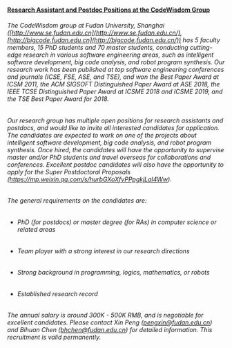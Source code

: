 #### <u>Research Assistant and Postdoc Positions at the CodeWisdom Group</u>

###### The CodeWisdom group at Fudan University, Shanghai ([http://www.se.fudan.edu.cn](http://www.se.fudan.edu.cn/), [http://bigcode.fudan.edu.cn](http://bigcode.fudan.edu.cn/)) has 5 faculty members, 15 PhD students and 70 master students, conducting cutting-edge research in various software engineering areas, such as intelligent software development, big code analysis, and robot program synthesis. Our research work has been published at top software engineering conferences and journals (ICSE, FSE, ASE, and TSE), and won the Best Paper Award at ICSM 2011, the ACM SIGSOFT Distinguished Paper Award at ASE 2018, the IEEE TCSE Distinguished Paper Award at ICSME 2018 and ICSME 2019, and the TSE Best Paper Award for 2018.

###### Our research group has multiple open positions for research assistants and postdocs, and would like to invite all interested candidates for application. The candidates are expected to work on one of the projects about intelligent software development, big code analysis, and robot program synthesis. Once hired, the candidates will have the opportunity to supervise master and/or PhD students and travel overseas for collaborations and conferences. Excellent postdoc candidates will also have the opportunity to apply for the Super Postdoctoral Proposals (https://mp.weixin.qq.com/s/hurbGXoXfvPPpgkjLal4Ww).

###### The general requirements on the candidates are:

- ###### PhD (for postdocs) or master degree (for RAs) in computer science or related areas

- ###### Team player with a strong interest in our research directions

- ###### Strong background in programming, logics, mathematics, or robots

- ###### Established research record

###### The annual salary is around 300K - 500K RMB, and is negotiable for excellent candidates. Please contact Xin Peng ([pengxin@fudan.edu.cn](mailto:pengxin@fudan.edu.cn)) and Bihuan Chen ([bhchen@fudan.edu.cn](mailto:bhchen@fudan.edu.cn)) for detailed information. This recruitment is valid permanently.